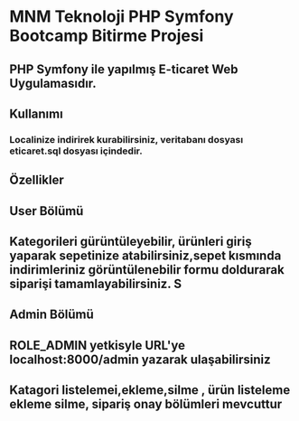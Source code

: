# MNM Teknoloji PHP Symfony Bootcamp Bitirme Projesi
## PHP Symfony ile yapılmış E-ticaret Web Uygulamasıdır. 

## Kullanımı
### Localinize indirirek kurabilirsiniz, veritabanı dosyası eticaret.sql dosyası içindedir. 

##  Özellikler
## User Bölümü

## Kategorileri gürüntüleyebilir, ürünleri giriş yaparak sepetinize atabilirsiniz,sepet kısmında indirimleriniz görüntülenebilir formu doldurarak siparişi tamamlayabilirsiniz. S

## Admin Bölümü 
##  ROLE_ADMIN yetkisyle URL'ye localhost:8000/admin yazarak ulaşabilirsiniz
## Katagori listelemei,ekleme,silme , ürün listeleme ekleme silme, sipariş onay bölümleri mevcuttur
